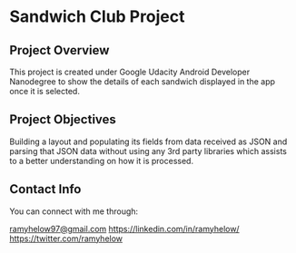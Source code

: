 # Sandwich Club Project 

## Project Overview
This project is created under Google Udacity Android Developer Nanodegree to
show the details of each sandwich displayed in the app once it is selected.

## Project Objectives
Building a layout and populating its fields from data received as JSON and parsing 
that JSON data without using any 3rd party libraries which assists to a better 
understanding on how it is processed.

## Contact Info
You can connect with me through:

ramyhelow97@gmail.com
https://linkedin.com/in/ramyhelow/
https://twitter.com/ramyhelow
